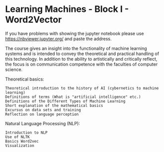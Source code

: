 # Learning Machines - Block I - Word2Vector

If you have problems with showing the jupyter notebook please use https://nbviewer.jupyter.org/ and paste the address.

The course gives an insight into the functionality of machine learning systems and is intended to convey the theoretical and practical handling of this technology. In addition to the ability to artistically and critically reflect, the focus is on communication competence with the faculties of computer science.

Theoretical basics:

    Theoretical introduction to the history of AI (cybernetics to machine learning)
    Definitions of terms (What is "artificial intelligence" etc.)
    Definitions of the Different Types of Machine Learning
    Short explanation of the mathematical basics
    Excursus on data sets and training
    Reflection on language perception 

Natural Language Processing (NLP):

    Introduction to NLP
    Use of NLTK
    Basics Word2vec
    Visualization
